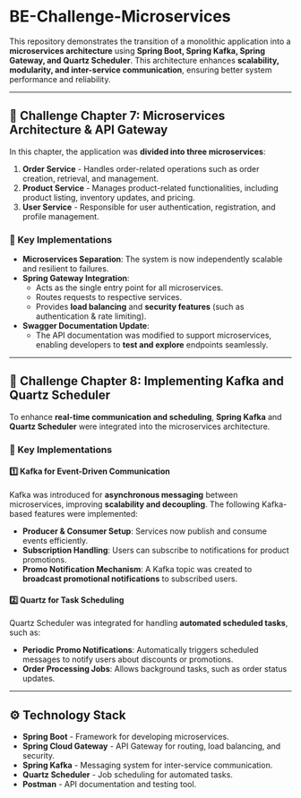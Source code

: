 # BE-Challenge-Microservices

This repository demonstrates the transition of a monolithic application into a **microservices architecture** using **Spring Boot, Spring Kafka, Spring Gateway, and Quartz Scheduler**. This architecture enhances **scalability, modularity, and inter-service communication**, ensuring better system performance and reliability.

---

## 📌 **Challenge Chapter 7: Microservices Architecture & API Gateway**

In this chapter, the application was **divided into three microservices**:

1. **Order Service** - Handles order-related operations such as order creation, retrieval, and management.
2. **Product Service** - Manages product-related functionalities, including product listing, inventory updates, and pricing.
3. **User Service** - Responsible for user authentication, registration, and profile management.

### **🔹 Key Implementations**
- **Microservices Separation**: The system is now independently scalable and resilient to failures.
- **Spring Gateway Integration**:
    - Acts as the single entry point for all microservices.
    - Routes requests to respective services.
    - Provides **load balancing** and **security features** (such as authentication & rate limiting).
- **Swagger Documentation Update**:
    - The API documentation was modified to support microservices, enabling developers to **test and explore** endpoints seamlessly.

---

## 📌 **Challenge Chapter 8: Implementing Kafka and Quartz Scheduler**

To enhance **real-time communication and scheduling**, **Spring Kafka** and **Quartz Scheduler** were integrated into the microservices architecture.

### **🔹 Key Implementations**
#### **1️⃣ Kafka for Event-Driven Communication**
Kafka was introduced for **asynchronous messaging** between microservices, improving **scalability and decoupling**. The following Kafka-based features were implemented:
- **Producer & Consumer Setup**: Services now publish and consume events efficiently.
- **Subscription Handling**: Users can subscribe to notifications for product promotions.
- **Promo Notification Mechanism**: A Kafka topic was created to **broadcast promotional notifications** to subscribed users.

#### **2️⃣ Quartz for Task Scheduling**
Quartz Scheduler was integrated for handling **automated scheduled tasks**, such as:
- **Periodic Promo Notifications**: Automatically triggers scheduled messages to notify users about discounts or promotions.
- **Order Processing Jobs**: Allows background tasks, such as order status updates.

---

## ⚙ **Technology Stack**
- **Spring Boot** - Framework for developing microservices.
- **Spring Cloud Gateway** - API Gateway for routing, load balancing, and security.
- **Spring Kafka** - Messaging system for inter-service communication.
- **Quartz Scheduler** - Job scheduling for automated tasks.
- **Postman** - API documentation and testing tool.
